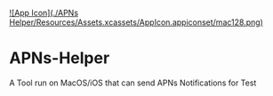 [![App Icon](./APNs Helper/Resources/Assets.xcassets/AppIcon.appiconset/mac128.png)](https://apps.apple.com/cn/app/apns-helper/id6443608175)

# APNs-Helper

A Tool run on MacOS/iOS that can send APNs Notifications for Test


